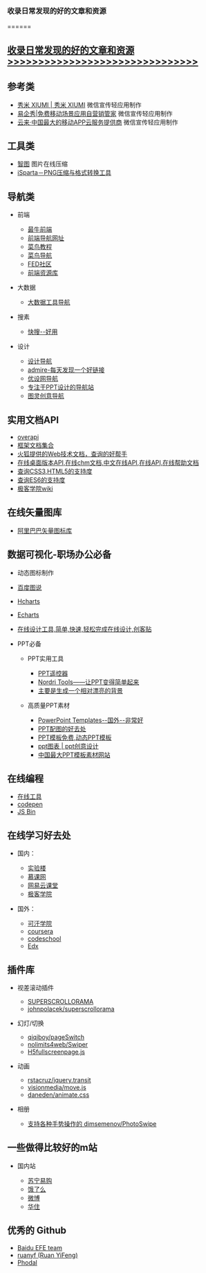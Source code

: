 ### 收录日常发现的好的文章和资源
======

## [收录日常发现的好的文章和资源>>>>>>>>>>>>>>>>>>>>>>>>>>>>>>>](https://github.com/poetries/mywiki/issues)


## 参考类

- [秀米 XIUMI | 秀米 XIUMI](http://xiumi.us/) 微信宣传轻应用制作
- [易企秀|免费移动场景应用自营销管家](http://eqxiu.com/#/home) 微信宣传轻应用制作
- [云来·中国最大的移动APP云服务提供商](http://www.liveapp.cn/) 微信宣传轻应用制作

## 工具类

- [智图](http://image.tencent.com/) 图片在线压缩
- [iSparta－PNG压缩与格式转换工具](http://isparta.github.io/index.html)

## 导航类

- 前端

  - [最牛前端](http://f2er.club/)
  - [前端导航网址](http://caibaojian.com/links)
  - [菜鸟教程](http://www.runoob.com/)
  - [菜鸟导航](http://www.runoob.com/w3cnav)
  - [FED社区](http://frontenddev.org/discover/)
  - [前端资源库](https://www.awesomes.cn/)
  
- 大数据
 
  - [大数据工具导航](http://hao.199it.com/)

- 搜素

  - [快搜--好用](http://so.chongbuluo.com/)

- 设计

  - [设计导航](http://hao.shejidaren.com/)
  - [admire-每天发现一个好链接](https://admire.so/)
  - [优设网导航](http://hao.uisdc.com/)
  - [专注于PPT设计的导航站](http://hippter.com/)
  - [图灵创意导航](http://turingchina.cn/)
 


## 实用文档API

- [overapi](http://overapi.com/)
- [框架文档集合](http://devdocs.io/)
- [火狐提供的Web技术文档，查询的好帮手](https://developer.mozilla.org/zh-CN/docs/Web)
- [在线桌面版本API,在线chm文档,中文在线API,在线API,在线帮助文档](http://www.sxt.cn/searchsxt/sxtapipro/index.html)
- [查询CSS3,HTML5的支持度](http://caniuse.com/)
- [查询ES6的支持度](https://kangax.github.io/compat-table/es6/)
- [极客学院wiki](http://wiki.jikexueyuan.com/)

## 在线矢量图库

- [阿里巴巴矢量图标库](http://www.iconfont.cn/)

## 数据可视化-职场办公必备

- 动态图标制作
 - [百度图说](http://www.hcharts.cn/) 
 - [Hcharts](http://www.hcharts.cn/)
 - [Echarts](http://echarts.baidu.com/examples.html)
 - [在线设计工具,简单,快速,轻松完成在线设计,创客贴](http://www.chuangkit.com/dc.html)
 
- PPT必备

  - PPT实用工具
    - [PPT遥控器](https://ppt.baidu.com/)
    - [Nordri Tools——让PPT变得简单起来](http://www.nordritools.com/)
    - [主要是生成一个相对漂亮的背景](http://qrohlf.com/trianglify-generator/)

  - 高质量PPT素材
 
    - [PowerPoint Templates--国外--非常好](http://www.presentationload.com/)
    - [PPT配图的好去处](https://pixabay.com/)
    - [PPT模板免费,动态PPT模板](http://www.ppt20.com/)
    - [ppt图表 | ppt创意设计](http://www.500d.me/ppt.jhtml)
    - [中国最大PPT模板素材网站](http://www.yanj.cn/index.php?act=search&cate_id=1)

## 在线编程

- [在线工具](http://tool.oschina.net/)
- [codepen](http://codepen.io/pen)
- [JS Bin](http://jsbin.com/?html,output)

## 在线学习好去处

- 国内：

  - [实验楼](https://www.shiyanlou.com)
  - [慕课网](http://imooc.com)
  - [网易云课堂](http://study.163.com/)
  - [极客学院](http://www.jikexueyuan.com/)

- 国外：

  - [可汗学院](https://www.khanacademy.org/)
  - [coursera](https://www.coursera.org/)
  - [codeschool](https://www.codeschool.com/learn)
  - [Edx](https://www.edx.org/)



 
## 插件库

- 视差滚动插件

  - [SUPERSCROLLORAMA](http://johnpolacek.github.io/superscrollorama/)
  - [johnpolacek/superscrollorama](https://github.com/johnpolacek/superscrollorama)

- 幻灯/切换

  - [qiqiboy/pageSwitch](https://github.com/qiqiboy/pageSwitch)
  - [nolimits4web/Swiper](https://github.com/nolimits4web/Swiper)
  - [H5fullscreenpage.js](http://lvming6816077.github.io/H5FullscreenPage/)

- 动画

  - [rstacruz/jquery.transit](https://github.com/rstacruz/jquery.transit)
  - [visionmedia/move.js](https://github.com/visionmedia/move.js)
  - [daneden/animate.css](https://github.com/daneden/animate.css)

- 相册

  - [支持各种手势操作的 dimsemenov/PhotoSwipe](https://github.com/dimsemenov/PhotoSwipe)

## 一些做得比较好的m站

- 国内站

  - [苏宁易购](http://m.suning.com)
  - [饿了么](http://ele.me)
  - [微博](http://m.weibo.cn)
  - [华住](http://h5.huazhu.com)


## 优秀的 Github 

- [Baidu EFE team](https://github.com/ecomfe)
- [ruanyf (Ruan YiFeng)](https://github.com/ruanyf)
- [Phodal](https://github.com/phodal)
